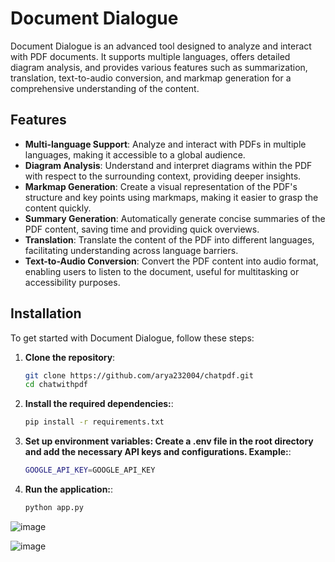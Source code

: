 # Document Dialogue

Document Dialogue is an advanced tool designed to analyze and interact with PDF documents. It supports multiple languages, offers detailed diagram analysis, and provides various features such as summarization, translation, text-to-audio conversion, and markmap generation for a comprehensive understanding of the content.

## Features

- **Multi-language Support**: Analyze and interact with PDFs in multiple languages, making it accessible to a global audience.
- **Diagram Analysis**: Understand and interpret diagrams within the PDF with respect to the surrounding context, providing deeper insights.
- **Markmap Generation**: Create a visual representation of the PDF's structure and key points using markmaps, making it easier to grasp the content quickly.
- **Summary Generation**: Automatically generate concise summaries of the PDF content, saving time and providing quick overviews.
- **Translation**: Translate the content of the PDF into different languages, facilitating understanding across language barriers.
- **Text-to-Audio Conversion**: Convert the PDF content into audio format, enabling users to listen to the document, useful for multitasking or accessibility purposes.

## Installation

To get started with Document Dialogue, follow these steps:

1. **Clone the repository**:
   ```bash
   git clone https://github.com/arya232004/chatpdf.git
   cd chatwithpdf
2. **Install the required dependencies:**:
   ```bash
   pip install -r requirements.txt
3. **Set up environment variables: Create a .env file in the root directory and add the necessary API keys and configurations. Example:**:
   ```bash
   GOOGLE_API_KEY=GOOGLE_API_KEY
4. **Run the application:**:
      ```bash
   python app.py

![image](https://github.com/user-attachments/assets/59f0b245-e10f-473a-80bb-814d88dd0476)

![image](https://github.com/user-attachments/assets/831145ef-bd57-4510-b06c-d47f590f1513)
